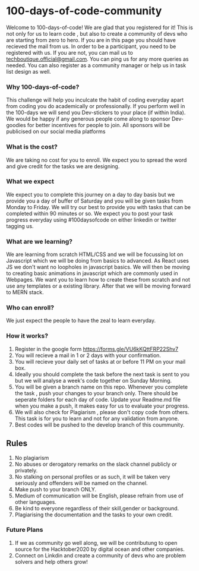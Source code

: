 # 100-days-of-code-community 

Welcome to 100-days-of-code! We are glad that you registered for it! This is not only for us to learn code , but also to create a community of devs who are starting from zero to hero. If you are in this page you should have recieved the mail from us. In order to be a participant, you need to be registered with us. If you are not, you can mail us to techboutique.official@gmail.com. You can ping us for any more queries as needed. You can also register as a community manager or help us in task list design as well.  

### Why 100-days-of-code? 

This challenge will help you inculcate the habit of coding everyday apart from coding you do academically or professionally. If you perform well in the 100-days we will send you Dev-stickers to your place (if within India). We would be happy if any generous people come along to sponsor Dev-goodies for better incentives for people to join. All sponsors will be publicised on our social media platforms

### What is the cost? 

We are taking no cost for you to enroll. We expect you to spread the word and give credit for the tasks we are designing.

### What we expect 

We expect you to complete this journey on a day to day basis but we provide you a day of buffer of Saturday and you will be given tasks from Monday to Friday. We will try our best to provide you with tasks that can be completed within 90 minutes or so. We expect you to post your task progress everyday using #100daysofcode on either linkedin or twitter tagging us. 

### What are we learning? 

We are learning from scratch HTML/CSS and we will be focussing lot on Javascript which we will be doing from basics to advanced. As React uses JS we don't want no loopholes in javascript basics. We will then be moving to creating basic animations in javascript which are commonly used in Webpages. We want you to learn how to create these from scratch and not use any templates or a existing library. After that we will be moving forward to MERN stack. 

### Who can enroll? 

We just expect the people to have the zeal to learn everyday.

### How it works? 
1. Register in the google form  https://forms.gle/VU6kKQttFRP22Shv7 
2. You will recieve a mail in 1 or 2 days with your confirmation. 
3. You will recieve your daily set of tasks at or before 11 PM on your mail box. 
4. Ideally you should complete the task before the next task is sent to you but we will analyse a week's code together on Sunday Morning. 
5. You will be given a branch name on this repo. Whenever you complete the task , push your changes to your branch only. There should be seperate folders for each day of code. Update your Readme.md file when you make a push, it makes easy for us to evaluate your progress. 
6. We will also check for Plagiarism , please don't copy code from others. This task is for you to learn and not for any validation from anyone. 
7. Best codes will be pushed to the develop branch of this coummunity. 

## Rules 
1. No plagiarism 
2. No abuses or derogatory remarks on the slack channel publicly or privately.
3. No stalking on personal profiles or as such, it will be taken very seriously and offenders will be named on the channel. 
4. Make push to your branch ONLY.  
5. Medium of communication will be English, please refrain from use of other languages. 
6. Be kind to everyone regardless of their skill,gender or background. 
7. Plagiarising the documentation and the tasks to your own credit.

### Future Plans 
1. If we as community go well along, we will be contributung to open source for the Hacktober2020 by digital ocean and other companies. 
2. Connect on Linkdin and create a community of devs who are problem solvers and help others grow!